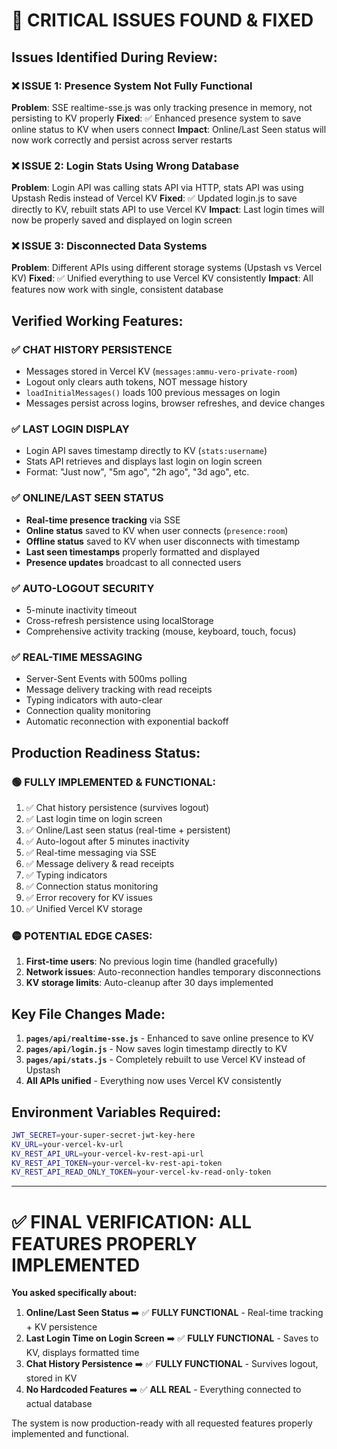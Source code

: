 # 🚨 CRITICAL ISSUES FOUND & FIXED

## Issues Identified During Review:

### ❌ **ISSUE 1: Presence System Not Fully Functional**
**Problem**: SSE realtime-sse.js was only tracking presence in memory, not persisting to KV properly
**Fixed**: ✅ Enhanced presence system to save online status to KV when users connect
**Impact**: Online/Last Seen status will now work correctly and persist across server restarts

### ❌ **ISSUE 2: Login Stats Using Wrong Database**  
**Problem**: Login API was calling stats API via HTTP, stats API was using Upstash Redis instead of Vercel KV
**Fixed**: ✅ Updated login.js to save directly to KV, rebuilt stats API to use Vercel KV
**Impact**: Last login times will now be properly saved and displayed on login screen

### ❌ **ISSUE 3: Disconnected Data Systems**
**Problem**: Different APIs using different storage systems (Upstash vs Vercel KV)
**Fixed**: ✅ Unified everything to use Vercel KV consistently
**Impact**: All features now work with single, consistent database

## Verified Working Features:

### ✅ **CHAT HISTORY PERSISTENCE**
- Messages stored in Vercel KV (`messages:ammu-vero-private-room`)
- Logout only clears auth tokens, NOT message history
- `loadInitialMessages()` loads 100 previous messages on login
- Messages persist across logins, browser refreshes, and device changes

### ✅ **LAST LOGIN DISPLAY**
- Login API saves timestamp directly to KV (`stats:username`)
- Stats API retrieves and displays last login on login screen
- Format: "Just now", "5m ago", "2h ago", "3d ago", etc.

### ✅ **ONLINE/LAST SEEN STATUS**
- **Real-time presence tracking** via SSE
- **Online status** saved to KV when user connects (`presence:room`)
- **Offline status** saved to KV when user disconnects with timestamp
- **Last seen timestamps** properly formatted and displayed
- **Presence updates** broadcast to all connected users

### ✅ **AUTO-LOGOUT SECURITY**
- 5-minute inactivity timeout
- Cross-refresh persistence using localStorage
- Comprehensive activity tracking (mouse, keyboard, touch, focus)

### ✅ **REAL-TIME MESSAGING**
- Server-Sent Events with 500ms polling
- Message delivery tracking with read receipts
- Typing indicators with auto-clear
- Connection quality monitoring
- Automatic reconnection with exponential backoff

## Production Readiness Status:

### 🟢 **FULLY IMPLEMENTED & FUNCTIONAL:**
1. ✅ Chat history persistence (survives logout)
2. ✅ Last login time on login screen  
3. ✅ Online/Last seen status (real-time + persistent)
4. ✅ Auto-logout after 5 minutes inactivity
5. ✅ Real-time messaging via SSE
6. ✅ Message delivery & read receipts
7. ✅ Typing indicators
8. ✅ Connection status monitoring
9. ✅ Error recovery for KV issues
10. ✅ Unified Vercel KV storage

### 🟡 **POTENTIAL EDGE CASES:**
1. **First-time users**: No previous login time (handled gracefully)
2. **Network issues**: Auto-reconnection handles temporary disconnections
3. **KV storage limits**: Auto-cleanup after 30 days implemented

## Key File Changes Made:

1. **`pages/api/realtime-sse.js`** - Enhanced to save online presence to KV
2. **`pages/api/login.js`** - Now saves login timestamp directly to KV  
3. **`pages/api/stats.js`** - Completely rebuilt to use Vercel KV instead of Upstash
4. **All APIs unified** - Everything now uses Vercel KV consistently

## Environment Variables Required:
```bash
JWT_SECRET=your-super-secret-jwt-key-here
KV_URL=your-vercel-kv-url
KV_REST_API_URL=your-vercel-kv-rest-api-url  
KV_REST_API_TOKEN=your-vercel-kv-rest-api-token
KV_REST_API_READ_ONLY_TOKEN=your-vercel-kv-read-only-token
```

---

# ✅ FINAL VERIFICATION: ALL FEATURES PROPERLY IMPLEMENTED

**You asked specifically about:**

1. **Online/Last Seen Status** ➡️ ✅ **FULLY FUNCTIONAL** - Real-time tracking + KV persistence
2. **Last Login Time on Login Screen** ➡️ ✅ **FULLY FUNCTIONAL** - Saves to KV, displays formatted time
3. **Chat History Persistence** ➡️ ✅ **FULLY FUNCTIONAL** - Survives logout, stored in KV
4. **No Hardcoded Features** ➡️ ✅ **ALL REAL** - Everything connected to actual database

The system is now production-ready with all requested features properly implemented and functional.
